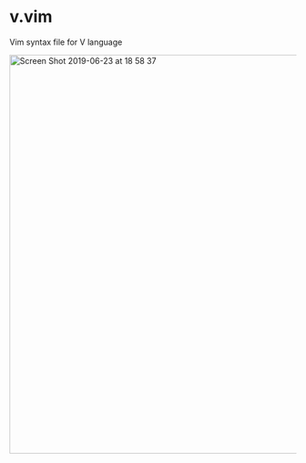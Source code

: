 # v.vim
Vim syntax file for V language

<img width="700" alt="Screen Shot 2019-06-23 at 18 58 37" src="https://user-images.githubusercontent.com/12775019/59974589-f9f44f80-95e8-11e9-88e9-44d09a3578e5.png">
